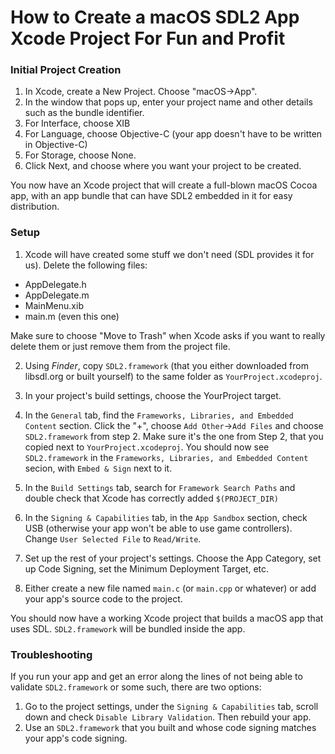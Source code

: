 # How to Create a macOS SDL2 App Xcode Project For Fun and Profit #

### Initial Project Creation ###

1. In Xcode, create a New Project. Choose "macOS->App".
2. In the window that pops up, enter your project name and other details such as the bundle identifier.
3. For Interface, choose XIB
4. For Language, choose Objective-C (your app doesn't have to be written in Objective-C)
5. For Storage, choose None.
6. Click Next, and choose where you want your project to be created.

You now have an Xcode project that will create a full-blown macOS Cocoa app, with an app bundle that can have SDL2 embedded in it for easy distribution.

### Setup ###

1. Xcode will have created some stuff we don't need (SDL provides it for us). Delete the following files:
* AppDelegate.h
* AppDelegate.m
* MainMenu.xib
* main.m (even this one)

Make sure to choose "Move to Trash" when Xcode asks if you want to really delete them or just remove them from the project file.

2. Using *Finder*, copy `SDL2.framework` (that you either downloaded from libsdl.org or built yourself) to the same folder as `YourProject.xcodeproj`.

3. In your project's build settings, choose the YourProject target.

4. In the `General` tab, find the `Frameworks, Libraries, and Embedded Content` section. Click the "+", choose `Add Other`->`Add Files` and choose `SDL2.framework` from step 2. Make sure it's the one from Step 2, that you copied next to `YourProject.xcodeproj`. You should now see `SDL2.framework` in the `Frameworks, Libraries, and Embedded Content` secion, with `Embed & Sign` next to it.

5. In the `Build Settings` tab, search for `Framework Search Paths` and double check that Xcode has correctly added `$(PROJECT_DIR)`

6. In the `Signing & Capabilities` tab, in the `App Sandbox` section, check USB (otherwise your app won't be able to use game controllers). Change `User Selected File` to `Read/Write`.

7. Set up the rest of your project's settings. Choose the App Category, set up Code Signing, set the Minimum Deployment Target, etc.

8. Either create a new file named `main.c` (or `main.cpp` or whatever) or add your app's source code to the project.

You should now have a working Xcode project that builds a macOS app that uses SDL. `SDL2.framework` will be bundled inside the app.

### Troubleshooting ###

If you run your app and get an error along the lines of not being able to validate `SDL2.framework` or some such, there are two options:
1. Go to the project settings, under the `Signing & Capabilities` tab, scroll down and check `Disable Library Validation`. Then rebuild your app.
2. Use an `SDL2.framework` that you built and whose code signing matches your app's code signing.
